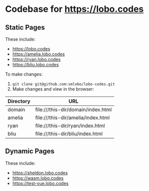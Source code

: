 # Codebase for https://lobo.codes

## Static Pages

These include:
* https://lobo.codes
* https://amelia.lobo.codes
* https://ryan.lobo.codes
* https://bliu.lobo.codes

To make changes:
1. `git clone git@github.com:smlobo/lobo-codes.git`
2. Make changes and view in the browser:

| Directory | URL                                |
|-----------|------------------------------------|
| domain    | file:///this-dir/domain/index.html |
| amelia    | file:///this-dir/amelia/index.html |
| ryan      | file:///this-dir/ryan/index.html   |
| bliu      | file:///this-dir/bliu/index.html   |

## Dynamic Pages

These include:
* https://sheldon.lobo.codes
* https://wasm.lobo.codes
* https://test-vue.lobo.codes


